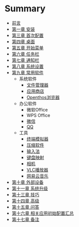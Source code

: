 # Summary

* [前言](README.md)
* [第一章 安装](一.安装.md)
* [第三章 首次配置](三.首次配置.md)
* [第四章 桌面](四.桌面.md)
* [第五章 开始菜单](五.开始菜单.md)
* [第六章 任务栏](六.任务栏.md)
* [第七章 通知栏](七.通知栏.md)
* [第八章 系统设置](八.系统设置.md)
* [第九章 常用软件](九.常用软件.md)
    * 系统软件     
        * [文件管理器](./soft/文件管理器.md)
        * [应用商店](./soft/AppStore使用说明.md)
        * [Openthos浏览器](./soft/Openthos浏览器.md)
    * 办公软件
        * 微软Office
        * WPS Office
        * [微信](./soft/微信.md)
        * [QQ](./soft/QQ.md)
    * 工具
        * [终端模拟器](./soft/OtoTernminal使用手册.md)
        * [压缩软件](./soft/压缩软件.md)
        * [输入法](./soft/输入法_使用手册.md)
        * [键盘映射](./soft/键盘映射.md)
        * [相机](./soft/相机.md)
        * [VLC播放器](./soft/VLC_使用手册.md)
        * [网易云音乐](https://music.163.com/#/topic?id=18838139)
* [第十章 外部设备](十.外部设备.md)
* [第十一章 系统升级](十一.系统升级.md)
* [第十三章 技巧](十三.技巧.md)
* [第十四章 高级](十四.高级.md)
* [第十五章 问答](十五.问答.md)
* [第十六章 相关应用初始配置汇总](十六.相关应用初始配置汇总.md)
* [第十七章 备注](十七.备注.md)

